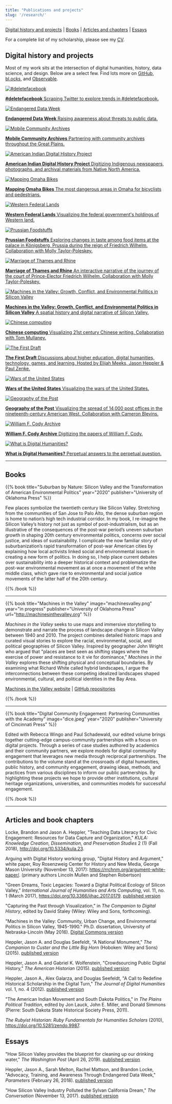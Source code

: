 ```yaml
---
title: "Publications and projects"
slug: '/research/'
---
```


[Digital history and projects](#digital-history) | [Books](#books-and-projects) | [Articles and chapters](#articles) | [Essays](#essays)

For a complete list of my scholarship, please see my [CV](https://jasonheppler.org/files/jah-cv.pdf).

<a name="digital-history"></a>

## Digital history and projects

Most of my work sits at the intersection of digital humanities, history, data science, and design. Below are a select few. Find lots more on [GitHub](http://github.com/hepplerj), [bl.ocks](https://bl.ocks.org/hepplerj), and [Observable](https://beta.observablehq.com/@hepplerj).

<div class="project-box">

  <a class="project" href="https://jheppler.shinyapps.io/deletefacebook/">
    <img src="/assets/images/portfolio_deletefacebook.png" alt="#deletefacebook" />
    <p class="small"><strong>#deletefacebook</strong> Scraping Twitter to explore trends in #deletefacebook.</p>
  </a>

  <a class="project" href="http://endangereddataweek.org">
    <img src="/assets/images/portfolio_edw.png" alt="Endangered Data Week" />
    <p class="small"><strong>Endangered Data Week</strong> Raising awareness about threats to public data.</p>
  </a>

  <a class="project" href="http://library.unomaha.edu">
    <img src="/assets/images/portfolio_moca.png" alt="Mobile Community Archives" />
    <p class="small"><strong>Mobile Community Archives</strong> Partnering with community archives throughout the Great Plains.</p>
  </a>

  <a class="project" href="http://aidhp.com">
    <img src="/assets/images/portfolio_aidhp.png" alt="American Indian Digital History Project" />
    <p class="small"><strong>American Indian Digital History Project</strong> Digitizing Indigenous newspapers, photographs, and archival materials from Native North America.</p>
  </a>

  <a class="project" href="https://jheppler.shinyapps.io/omaha-bikes/">
    <img src="/assets/images/portfolio_omahabikes.png" alt="Mapping Omaha Bikes" />
    <p class="small"><strong>Mapping Omaha Bikes</strong> The most dangerous areas in Omaha for bicyclists and pedestrians.</p>
  </a>

  <a class="project" href="https://blogwest.org/2016/01/07/federal-policy-western-lands-and-malheur/">
    <img src="/assets/images/portfolio_federallands.png" alt="Western Federal Lands" />
    <p class="small"><strong>Western Federal Lands</strong> Visualizing the federal government's holdings of Western land.</p>
  </a>

  <a class="project" href="http://digitalhistory.stanford.edu/projects/mtpoleskey/zscore2/">
    <img src="/assets/images/portfolio_prussia.png" alt="Prussian Foodstuffs" />
    <p class="small"><strong>Prussian Foodstuffs</strong> Exploring changes in taste among food items at the palace in Königsberg, Prussia during the reign of Friedrich Wilhelm. Collaboration with Molly Taylor-Poleskey.</p>
  </a>

  <a class="project" href="http://cesta.su.domains/projects/rhine/neatline/show/jdtr">
    <img src="/assets/images/portfolio_marriage.png" alt="Marriage of Thames and Rhine" />
    <p class="small"><strong>Marriage of Thames and Rhine</strong> An interactive narrative of the journey of the court of Prince-Elector Friedrich Wilhelm. Collaboration with Molly Taylor-Poleskey.</p>
  </a>

  <a class="project" href="http://machinesinthevalley.org">
    <img src="/assets/images/portfolio_machinesvalley.png" alt="Machines in the Valley: Growth, Conflict, and Environmental Politics in Silicon Valley" />
    <p class="small"><strong>Machines in the Valley: Growth, Conflict, and Environmental Politics in Silicon Valley</strong> A spatial history and digital narrative of Silicon Valley.</p>
  </a>

  <a class="project" href="http://bl.ocks.org/hepplerj/e5d3d5787f348cc3b032">
    <img src="/assets/images/portfolio_chinesecomputing.png" alt="Chinese computing" />
    <p class="small"><strong>Chinese computing</strong> Visualizing 21st century Chinese writing. Collaboration with Tom Mullaney.</p>
  </a>

  <a class="project" href="http://fiddly.fm">
    <img src="/assets/images/portfolio_firstdraft.png" alt="The First Draft" />
    <p class="small"><strong>The First Draft</strong> Discussions about higher education, digital humanities, technology, games, and learning. Hosted by Elijah Meeks, Jason Heppler &amp; Paul Zenke.</p>
  </a>

  <a class="project" href="https://jasonheppler.org/projects/war/">
    <img src="/assets/images/portfolio_war.png" alt="Wars of the United States" />
    <p class="small"><strong>Wars of the United States</strong> Visualizing the wars of the United States.</p>
  </a>

  <a class="project" href="http://cameronblevins.org/gotp/">
    <img src="/assets/images/portfolio_gotp.png" alt="Geography of the Post" />
    <p class="small"><strong>Geography of the Post</strong> Visualizing the spread of 14,000 post offices in the nineteenth-century American West. Collaboration with Cameron Blevins.</p>
  </a>

  <a class="project" href="http://codyarchive.org">
    <img src="/assets/images/portfolio_wfc.png" alt="William F. Cody Archive" />
    <p class="small"><strong>William F. Cody Archive</strong> Digitizing the papers of William F. Cody.</p>
  </a>

  <a class="project" href="http://whatisdigitalhumanities.com">
    <img src="/assets/images/portfolio_widh.png" alt="What is Digital Humanities?" />
    <p class="small"><strong>What is Digital Humanities?</strong> Perpetual answers to the perpetual question.</p>
  </a>

</div>

-------------------------------------------------------------------

<a name="books-and-projects"></a>

## Books

{{% book title="Suburban by Nature: Silicon Valley and the Transformation of American Environmental Politics" year="2020" publisher="University of Oklahoma Press" %}}

Few places symbolize the twentieth century like Silicon Valley. Stretching from the communities of San Jose to Palo Alto, the dense suburban region is home to nation’s high tech industrial corridor. In my book, I re-imagine the Silicon Valley’s history not just as symbol of post-industrialism, but as an illustrative of the consequences of the post-war period’s uneven suburban growth in shaping 20th century environmental politics, concerns over social justice, and ideas of sustainability. I complicate the now familiar story of suburbanization’s rapid transformation of post-war American cities by explaining how local activists linked social and environmental issues in creating a new form of politics. In doing so, I help place current debates over sustainability into a deeper historical context and problematize the post-war environmental movement as at once a movement of the white middle class, which gave rise to environmental and social justice movements of the latter half of the 20th century.

{{% /book %}}

-------------------------------------------------------------------

{{% book title="Machines in the Valley" image="machinesvalley.png" year="in progress" publisher="University of Oklahoma Press" url="http://machinesinthevalley.org" %}}

*Machines in the Valley* seeks to use maps and immersive storytelling to demonstrate and narrate the process of landscape change in Silicon Valley between 1940 and 2010. The project combines detailed historic maps and curated visual stories to explore the racial, environmental, social, and political geographies of Silicon Valley. Inspired by geographer John Wright who argued that "places are best seen as shifting stages where the exercise of power and resistance to it vie for dominance," *Machines in the Valley* explores these shifting physical and conceptual boundaries. By examining what Richard White called hybrid landscapes, I argue the interconnections between these competing idealized landscapes shaped environmental, cultural, and political identities in the Bay Area.

[Machines in the Valley website](http://machinesinthevalley.org) | [GitHub repositories](https://github.com/hepplerj/machinesvalley)

{{% /book %}}

-------------------------------------------------------------------

{{% book title="Digital Community Engagement: Partnering Communities with the Academy" image="dice.jpeg" year="2020" publisher="University of Cincinnati Press" %}}

Edited with Rebecca Wingo and Paul Schadewald, our edited volume brings together cutting-edge campus-community partnerships with a focus on digital projects. Through a series of case studies authored by academics and their community partners, we explore models for digital community engagement that leverages new media through reciprocal partnerships. The contributions to the volume stand at the crossroads of digital humanities, public history, and community engagement, drawing ideas, methods, and practices from various disciplines to inform our public partnerships. By highlighting these projects we hope to provide other institutions, cultural heritage organizations, universities, and communities models for successful engagement.

{{% /book %}}

-------------------------------------------------------------------

<a name="articles"></a>

## Articles and book chapters

Locke, Brandon and Jason A. Heppler, "Teaching Data Literacy for Civic Engagement: Resources for Data Capture and Organization," *KULA: Knowledge Creation, Dissemination, and Preservation Studies* 2 (1) (Fall 2018), <http://doi.org/10.5334/kula.23>.

Arguing with Digital History working group, "Digital History and Argument," white paper, Roy Rosenzweig Center for History and New Media, George Mason University (November 13, 2017): <https://rrchnm.org/argument-white-paper/>. (primary authors Lincoln Mullen and Stephen Robertson)

"Green Dreams, Toxic Legacies: Toward a Digital Political Ecology of Silicon Valley," *International Journal of Humanities and Arts Computing*, vol. 11, no. 1 (March 2017), <https://doi.org/10.3366/ijhac.2017.0179>. [published version](https://www.euppublishing.com/doi/full/10.3366/ijhac.2017.0179)

"Capturing the Past through Visualization," in *The Companion to Digital History*, edited by David Staley (Wiley: Wiley and Sons, forthcoming).

"Machines in the Valley: Community, Urban Change, and Environmental Politics in Silicon Valley, 1945-1990." Ph.D. dissertation, University of Nebraska-Lincoln (May 2016). [Digital Commons version](http://digitalcommons.unl.edu/historydiss/86/)

Heppler, Jason A. and Douglas Seefeldt, "A National Monument," *The Companion to Custer and the Little Big Horn* (Hoboken: Wiley and Sons) (2015). [published version](https://www.academia.edu/15865723/A_National_Monument)

Heppler, Jason A. and Gabriel K. Wolfenstein, "Crowdsourcing Public Digital History," *The American Historian* (2015). [published version](http://tah.oah.org/content/crowdsourcing-digital-public-history/)

Heppler, Jason A., Alex Galarza, and Douglas Seefeldt, "A Call to Redefine Historical Scholarship in the Digital Turn," *The Journal of Digital Humanities* vol. 1, no. 4 (2012). [published version](http://journalofdigitalhumanities.org/1-4/a-call-to-redefine-historical-scholarship-in-the-digital-turn/)

"The American Indian Movement and South Dakota Politics," in *The Plains Political Tradition*, edited by Jon Lauck, John E. Miller, and Donald Simmons (Pierre: South Dakota State Historical Society Press, 2011).

*The Rubyist Historian: Ruby Fundamentals for Humanities Scholars* (2010), <https://doi.org/10.5281/zendo.9987>.

<a name="essays"></a>

## Essays

"How Silicon Valley provides the blueprint for cleaning up our drinking water," *The Washington Post* (April 26, 2019). [published version](https://www.washingtonpost.com/outlook/2019/04/26/how-silicon-valley-provides-blueprint-cleaning-up-our-drinking-water/)

Heppler, Jason A., Sarah Melton, Rachel Mattson, and Brandon Locke, "Advocacy, Training, and Awareness Through Endangered Data Week," *Parameters* (February 26, 2018). [published version](http://parameters.ssrc.org/2018/03/advocacy-training-and-awareness-through-endangered-data-week/)

"How Silicon Valley Industry Polluted the Sylvan California Dream," *The Conversation* (November 13, 2017). [published version](https://theconversation.com/how-silicon-valley-industry-polluted-the-sylvan-california-dream-85810)